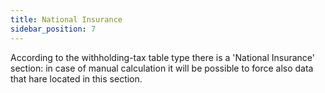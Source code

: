 ```yaml
---
title: National Insurance
sidebar_position: 7
---
```


According to the withholding-tax table type there is a 'National Insurance' section: in case of manual calculation it will be possible to force also data that hare located in this section.






